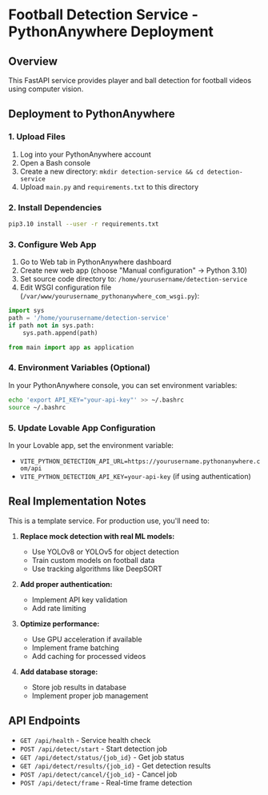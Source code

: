 
# Football Detection Service - PythonAnywhere Deployment

## Overview
This FastAPI service provides player and ball detection for football videos using computer vision.

## Deployment to PythonAnywhere

### 1. Upload Files
1. Log into your PythonAnywhere account
2. Open a Bash console
3. Create a new directory: `mkdir detection-service && cd detection-service`
4. Upload `main.py` and `requirements.txt` to this directory

### 2. Install Dependencies
```bash
pip3.10 install --user -r requirements.txt
```

### 3. Configure Web App
1. Go to Web tab in PythonAnywhere dashboard
2. Create new web app (choose "Manual configuration" -> Python 3.10)
3. Set source code directory to: `/home/yourusername/detection-service`
4. Edit WSGI configuration file (`/var/www/yourusername_pythonanywhere_com_wsgi.py`):

```python
import sys
path = '/home/yourusername/detection-service'
if path not in sys.path:
    sys.path.append(path)

from main import app as application
```

### 4. Environment Variables (Optional)
In your PythonAnywhere console, you can set environment variables:
```bash
echo 'export API_KEY="your-api-key"' >> ~/.bashrc
source ~/.bashrc
```

### 5. Update Lovable App Configuration
In your Lovable app, set the environment variable:
- `VITE_PYTHON_DETECTION_API_URL=https://yourusername.pythonanywhere.com/api`
- `VITE_PYTHON_DETECTION_API_KEY=your-api-key` (if using authentication)

## Real Implementation Notes

This is a template service. For production use, you'll need to:

1. **Replace mock detection with real ML models:**
   - Use YOLOv8 or YOLOv5 for object detection
   - Train custom models on football data
   - Use tracking algorithms like DeepSORT

2. **Add proper authentication:**
   - Implement API key validation
   - Add rate limiting

3. **Optimize performance:**
   - Use GPU acceleration if available
   - Implement frame batching
   - Add caching for processed videos

4. **Add database storage:**
   - Store job results in database
   - Implement proper job management

## API Endpoints

- `GET /api/health` - Service health check
- `POST /api/detect/start` - Start detection job
- `GET /api/detect/status/{job_id}` - Get job status
- `GET /api/detect/results/{job_id}` - Get detection results
- `POST /api/detect/cancel/{job_id}` - Cancel job
- `POST /api/detect/frame` - Real-time frame detection
